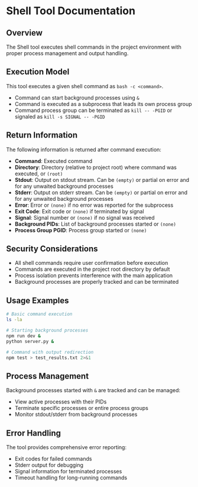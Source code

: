 # Shell Tool Documentation

## Overview

The Shell tool executes shell commands in the project environment with proper process management and output handling.

## Execution Model

This tool executes a given shell command as `bash -c <command>`.

- Command can start background processes using `&`
- Command is executed as a subprocess that leads its own process group
- Command process group can be terminated as `kill -- -PGID` or signaled as `kill -s SIGNAL -- -PGID`

## Return Information

The following information is returned after command execution:

- **Command**: Executed command
- **Directory**: Directory (relative to project root) where command was executed, or `(root)`
- **Stdout**: Output on stdout stream. Can be `(empty)` or partial on error and for any unwaited background processes
- **Stderr**: Output on stderr stream. Can be `(empty)` or partial on error and for any unwaited background processes
- **Error**: Error or `(none)` if no error was reported for the subprocess
- **Exit Code**: Exit code or `(none)` if terminated by signal
- **Signal**: Signal number or `(none)` if no signal was received
- **Background PIDs**: List of background processes started or `(none)`
- **Process Group PGID**: Process group started or `(none)`

## Security Considerations

- All shell commands require user confirmation before execution
- Commands are executed in the project root directory by default
- Process isolation prevents interference with the main application
- Background processes are properly tracked and can be terminated

## Usage Examples

```bash
# Basic command execution
ls -la

# Starting background processes
npm run dev &
python server.py &

# Command with output redirection
npm test > test_results.txt 2>&1
```

## Process Management

Background processes started with `&` are tracked and can be managed:

- View active processes with their PIDs
- Terminate specific processes or entire process groups
- Monitor stdout/stderr from background processes

## Error Handling

The tool provides comprehensive error reporting:

- Exit codes for failed commands
- Stderr output for debugging
- Signal information for terminated processes
- Timeout handling for long-running commands
